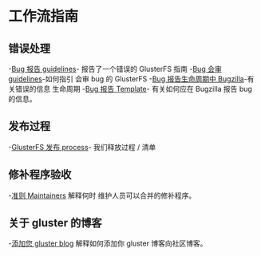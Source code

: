 # 工作流指南

错误处理
------------

-[Bug 报告 guidelines](./Bug-Reporting-Guidelines.md)-
报告了一个错误的 GlusterFS 指南
-[Bug 会审 guidelines](./Bug-Triage.md)-如何指引
会审 bug 的 GlusterFS
-[Bug 报告生命周期中
Bugzilla](./Bug-report-Life-Cycle.md)-有关错误的信息
生命周期
-[Bug 报告 Template](./Bug-reporting-template.md)-
有关如何应在 Bugzilla 报告 bug 的信息。

发布过程
---------------

-[GlusterFS 发布 process](./GlusterFS-Release-process.md)-
我们释放过程 / 清单

修补程序验收
----------------

-[准则
Maintainers](./Guidelines-For-Maintainers.md) 解释何时
维护人员可以合并的修补程序。

关于 gluster 的博客
----------------

-[添加您 gluster blog](./Adding-your-blog.md) 解释如何添加你
gluster 博客向社区博客。
 
